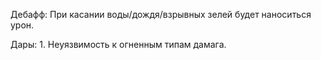 Дебафф:
	При касании воды/дождя/взрывных зелей будет наноситься урон.

Дары:
	1. Неуязвимость к огненным типам дамага.